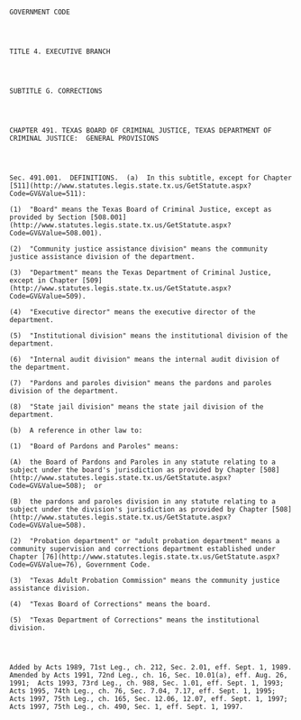 ﻿
    
    
    	
    					
    
    
    GOVERNMENT CODE
    
      
    
    
    TITLE 4. EXECUTIVE BRANCH
    
      
    
    
    SUBTITLE G. CORRECTIONS
    
      
    
    
    CHAPTER 491. TEXAS BOARD OF CRIMINAL JUSTICE, TEXAS DEPARTMENT OF CRIMINAL JUSTICE:  GENERAL PROVISIONS
    
      
    
    
    Sec. 491.001.  DEFINITIONS.  (a)  In this subtitle, except for Chapter [511](http://www.statutes.legis.state.tx.us/GetStatute.aspx?Code=GV&Value=511):
    
    (1)  "Board" means the Texas Board of Criminal Justice, except as provided by Section [508.001](http://www.statutes.legis.state.tx.us/GetStatute.aspx?Code=GV&Value=508.001).
    
    (2)  "Community justice assistance division" means the community justice assistance division of the department.
    
    (3)  "Department" means the Texas Department of Criminal Justice, except in Chapter [509](http://www.statutes.legis.state.tx.us/GetStatute.aspx?Code=GV&Value=509).
    
    (4)  "Executive director" means the executive director of the department.
    
    (5)  "Institutional division" means the institutional division of the department.
    
    (6)  "Internal audit division" means the internal audit division of the department.
    
    (7)  "Pardons and paroles division" means the pardons and paroles division of the department.
    
    (8)  "State jail division" means the state jail division of the department.
    
    (b)  A reference in other law to:
    
    (1)  "Board of Pardons and Paroles" means:
    
    (A)  the Board of Pardons and Paroles in any statute relating to a subject under the board's jurisdiction as provided by Chapter [508](http://www.statutes.legis.state.tx.us/GetStatute.aspx?Code=GV&Value=508);  or
    
    (B)  the pardons and paroles division in any statute relating to a subject under the division's jurisdiction as provided by Chapter [508](http://www.statutes.legis.state.tx.us/GetStatute.aspx?Code=GV&Value=508).
    
    (2)  "Probation department" or "adult probation department" means a community supervision and corrections department established under Chapter [76](http://www.statutes.legis.state.tx.us/GetStatute.aspx?Code=GV&Value=76), Government Code.
    
    (3)  "Texas Adult Probation Commission" means the community justice assistance division.
    
    (4)  "Texas Board of Corrections" means the board.
    
    (5)  "Texas Department of Corrections" means the institutional division.
    
    
    
    
    Added by Acts 1989, 71st Leg., ch. 212, Sec. 2.01, eff. Sept. 1, 1989.  Amended by Acts 1991, 72nd Leg., ch. 16, Sec. 10.01(a), eff. Aug. 26, 1991;  Acts 1993, 73rd Leg., ch. 988, Sec. 1.01, eff. Sept. 1, 1993;  Acts 1995, 74th Leg., ch. 76, Sec. 7.04, 7.17, eff. Sept. 1, 1995;  Acts 1997, 75th Leg., ch. 165, Sec. 12.06, 12.07, eff. Sept. 1, 1997;  Acts 1997, 75th Leg., ch. 490, Sec. 1, eff. Sept. 1, 1997.
    
    
    
    
    				
